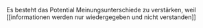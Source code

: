 Es besteht das Potential Meinungsunterschiede zu verstärken, weil [[informationen werden nur wiedergegeben und nicht verstanden]]
